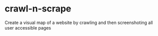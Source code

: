 # crawl-n-scrape
Create a visual map of a website by crawling and then screenshoting all user accessible pages
